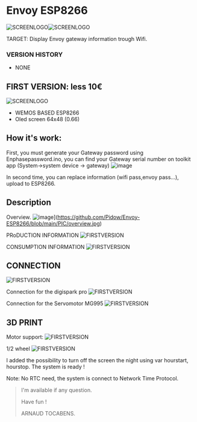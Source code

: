 # Envoy ESP8266

![SCREENLOGO](https://github.com/Pidow/ChickenDoor/blob/master/1.first%20WITH%20DIGISPARK/1.Connection%20&%20photos/definition.png?raw=true)![SCREENLOGO](https://github.com/Pidow/ChickenDoor/blob/master/1.first%20WITH%20DIGISPARK/1.Connection%20&%20photos/ouvert.png?raw=true)

TARGET:
Display Envoy gateway information trough Wifi.

### VERSION HISTORY
*   NONE

## FIRST VERSION: less 10€
![SCREENLOGO](https://github.com/Pidow/ChickenDoor/blob/master/4.Ephemeris%20version%20with%20DIGISPARK%20PRO/1.Assy%20view/Description.jpg?raw=true)
*   WEMOS BASED ESP8266
*   Oled screen 64x48 (0.66)

## How it's work:
First, you must generate your Gateway password using Enphasepassword.ino, you can find your Gateway serial number on toolkit app (System->system device -> gateway)
![image](https://github.com/Pidow/Envoy-ESP8266/assets/18301164/a5055bed-cee4-4a3d-982c-e04fc5757f94)

In second time, you can replace information (wifi pass,envoy pass...), upload to ESP8266.

## Description

Overview.
![image](https://github.com/Pidow/Envoy-ESP8266/blob/main/PIC/overview.jpg?raw=true)](https://github.com/Pidow/Envoy-ESP8266/blob/main/PIC/overview.jpg)

PRoDUCTION INFORMATION
![FIRSTVERSION](https://github.com/Pidow/ChickenDoor/blob/master/4.Ephemeris%20version%20with%20DIGISPARK%20PRO/1.Assy%20view/DBG%20MODE.jpg?raw=true)

CONSUMPTION INFORMATION
![FIRSTVERSION](https://github.com/Pidow/ChickenDoor/blob/master/4.Ephemeris%20version%20with%20DIGISPARK%20PRO/1.Assy%20view/BUTTON%20ACTION.jpg?raw=true)


## CONNECTION
![FIRSTVERSION](https://github.com/Pidow/ChickenDoor/blob/master/4.Ephemeris%20version%20with%20DIGISPARK%20PRO/1.Assy%20view/digispark%20pro.png?raw=true)

Connection for the digispark pro
![FIRSTVERSION](https://github.com/Pidow/ChickenDoor/blob/master/4.Ephemeris%20version%20with%20DIGISPARK%20PRO/1.Assy%20view/digispark%20pro%20connections&.jpg?raw=true)

Connection for the Servomotor MG995
![FIRSTVERSION](https://github.com/Pidow/ChickenDoor/blob/master/4.Ephemeris%20version%20with%20DIGISPARK%20PRO/1.Assy%20view/MG995.png?raw=true)


## 3D PRINT
Motor support:
![FIRSTVERSION](https://github.com/Pidow/ChickenDoor/blob/master/4.Ephemeris%20version%20with%20DIGISPARK%20PRO/1.Assy%20view/Servo%20motor%203D%20print%20support.jpg?raw=true)

1/2 wheel
![FIRSTVERSION](https://github.com/Pidow/ChickenDoor/blob/master/4.Ephemeris%20version%20with%20DIGISPARK%20PRO/1.Assy%20view/Wheel%203D%20print.jpg?raw=true)






I added the possibility to turn off the screen the night using var hourstart, hourstop.
The system is ready !

Note:
No RTC need, the system is connect to Network Time Protocol.

> I'm available if any question.
> 
> Have fun !
> 
>    ARNAUD TOCABENS.
